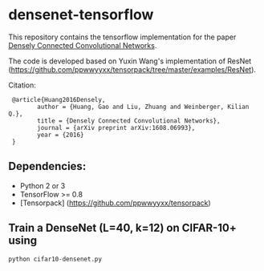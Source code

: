 # densenet-tensorflow
This repository contains the tensorflow implementation for the paper [Densely Connected Convolutional Networks](http://arxiv.org/abs/1608.06993). 

The code is developed based on Yuxin Wang's implementation of ResNet (https://github.com/ppwwyyxx/tensorpack/tree/master/examples/ResNet).

Citation:

     @article{Huang2016Densely,
     		author = {Huang, Gao and Liu, Zhuang and Weinberger, Kilian Q.},
     		title = {Densely Connected Convolutional Networks},
     		journal = {arXiv preprint arXiv:1608.06993},
     		year = {2016}
     }

## Dependencies:

+ Python 2 or 3
+ TensorFlow >= 0.8
+ [Tensorpack] (https://github.com/ppwwyyxx/tensorpack)

## Train a DenseNet (L=40, k=12) on CIFAR-10+ using

```
python cifar10-densenet.py 
``` 

